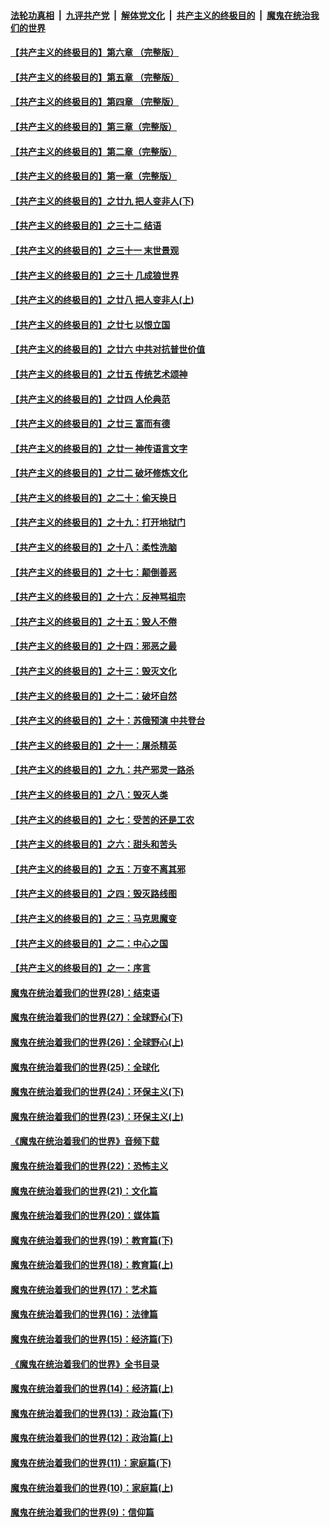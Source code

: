 ####  [法轮功真相](../../../../basic/blob/master/README.md?t=05091701) &nbsp;|&nbsp; [九评共产党](../../../../9ping.md/blob/master/README.md?t=05091701) &nbsp;|&nbsp; [解体党文化](../../../../jtdwh.md/blob/master/README.md?t=05091701)  &nbsp;|&nbsp; [共产主义的终极目的](../../../../gczydzjmd.md/blob/master/README.md?t=05091701) &nbsp;|&nbsp; [魔鬼在统治我们的世界](../../../../mgztzwmdsj.md/blob/master/README.md?t=05091701) 

#### [【共产主义的终极目的】第六章 （完整版）](../pages/nsc422/n11428913.md?t=05091701) 

#### [【共产主义的终极目的】第五章 （完整版）](../pages/nsc422/n11428912.md?t=05091701) 

#### [【共产主义的终极目的】第四章 （完整版）](../pages/nsc422/n11428907.md?t=05091701) 

#### [【共产主义的终极目的】第三章（完整版）](../pages/nsc422/n11428848.md?t=05091701) 

#### [【共产主义的终极目的】第二章（完整版）](../pages/nsc422/n11428831.md?t=05091701) 

#### [【共产主义的终极目的】第一章（完整版）](../pages/nsc422/n11417651.md?t=05091701) 

#### [【共产主义的终极目的】之廿九 把人变非人(下)](../pages/nsc422/n11344140.md?t=05091701) 

#### [【共产主义的终极目的】之三十二 结语](../pages/nsc422/n11360535.md?t=05091701) 

#### [【共产主义的终极目的】之三十一 末世景观](../pages/nsc422/n11351129.md?t=05091701) 

#### [【共产主义的终极目的】之三十 几成狼世界](../pages/nsc422/n11348280.md?t=05091701) 

#### [【共产主义的终极目的】之廿八 把人变非人(上)](../pages/nsc422/n11340492.md?t=05091701) 

#### [【共产主义的终极目的】之廿七 以恨立国](../pages/nsc422/n11336944.md?t=05091701) 

#### [【共产主义的终极目的】之廿六 中共对抗普世价值](../pages/nsc422/n11324785.md?t=05091701) 

#### [【共产主义的终极目的】之廿五 传统艺术颂神](../pages/nsc422/n11296396.md?t=05091701) 

#### [【共产主义的终极目的】之廿四 人伦典范](../pages/nsc422/n11296397.md?t=05091701) 

#### [【共产主义的终极目的】之廿三 富而有德](../pages/nsc422/n11283598.md?t=05091701) 

#### [【共产主义的终极目的】之廿一 神传语言文字](../pages/nsc422/n11263265.md?t=05091701) 

#### [【共产主义的终极目的】之廿二 破坏修炼文化](../pages/nsc422/n11245728.md?t=05091701) 

#### [【共产主义的终极目的】之二十：偷天换日](../pages/nsc422/n11238846.md?t=05091701) 

#### [【共产主义的终极目的】之十九：打开地狱门](../pages/nsc422/n11206376.md?t=05091701) 

#### [【共产主义的终极目的】之十八：柔性洗脑](../pages/nsc422/n11199994.md?t=05091701) 

#### [【共产主义的终极目的】之十七：颠倒善恶](../pages/nsc422/n11179782.md?t=05091701) 

#### [【共产主义的终极目的】之十六：反神骂祖宗](../pages/nsc422/n11166798.md?t=05091701) 

#### [【共产主义的终极目的】之十五：毁人不倦](../pages/nsc422/n11166792.md?t=05091701) 

#### [【共产主义的终极目的】之十四：邪恶之最](../pages/nsc422/n11150249.md?t=05091701) 

#### [【共产主义的终极目的】之十三：毁灭文化](../pages/nsc422/n11135227.md?t=05091701) 

#### [【共产主义的终极目的】之十二：破坏自然](../pages/nsc422/n11135214.md?t=05091701) 

#### [【共产主义的终极目的】之十：苏俄预演 中共登台](../pages/nsc422/n11118424.md?t=05091701) 

#### [【共产主义的终极目的】之十一：屠杀精英](../pages/nsc422/n11118442.md?t=05091701) 

#### [【共产主义的终极目的】之九：共产邪灵一路杀](../pages/nsc422/n11114139.md?t=05091701) 

#### [【共产主义的终极目的】之八：毁灭人类](../pages/nsc422/n11108503.md?t=05091701) 

#### [【共产主义的终极目的】之七：受苦的还是工农](../pages/nsc422/n11101809.md?t=05091701) 

#### [【共产主义的终极目的】之六：甜头和苦头](../pages/nsc422/n11096971.md?t=05091701) 

#### [【共产主义的终极目的】之五：万变不离其邪](../pages/nsc422/n11091285.md?t=05091701) 

#### [【共产主义的终极目的】之四：毁灭路线图](../pages/nsc422/n11086284.md?t=05091701) 

#### [【共产主义的终极目的】之三：马克思魔变](../pages/nsc422/n11061941.md?t=05091701) 

#### [【共产主义的终极目的】之二：中心之国](../pages/nsc422/n11047728.md?t=05091701) 

#### [【共产主义的终极目的】之一：序言](../pages/nsc422/n11086077.md?t=05091701) 

#### [魔鬼在统治着我们的世界(28)：结束语](../pages/nsc422/n10936246.md?t=05091701) 

#### [魔鬼在统治着我们的世界(27)：全球野心(下)](../pages/nsc422/n10928319.md?t=05091701) 

#### [魔鬼在统治着我们的世界(26)：全球野心(上)](../pages/nsc422/n10900318.md?t=05091701) 

#### [魔鬼在统治着我们的世界(25)：全球化](../pages/nsc422/n10788205.md?t=05091701) 

#### [魔鬼在统治着我们的世界(24)：环保主义(下)](../pages/nsc422/n10695307.md?t=05091701) 

#### [魔鬼在统治着我们的世界(23)：环保主义(上)](../pages/nsc422/n10688613.md?t=05091701) 

#### [《魔鬼在统治着我们的世界》音频下载](../pages/nsc422/n10635553.md?t=05091701) 

#### [魔鬼在统治着我们的世界(22)：恐怖主义](../pages/nsc422/n10614727.md?t=05091701) 

#### [魔鬼在统治着我们的世界(21)：文化篇](../pages/nsc422/n10597706.md?t=05091701) 

#### [魔鬼在统治着我们的世界(20)：媒体篇](../pages/nsc422/n10586579.md?t=05091701) 

#### [魔鬼在统治着我们的世界(19)：教育篇(下)](../pages/nsc422/n10564808.md?t=05091701) 

#### [魔鬼在统治着我们的世界(18)：教育篇(上)](../pages/nsc422/n10526970.md?t=05091701) 

#### [魔鬼在统治着我们的世界(17)：艺术篇](../pages/nsc422/n10499093.md?t=05091701) 

#### [魔鬼在统治着我们的世界(16)：法律篇](../pages/nsc422/n10485969.md?t=05091701) 

#### [魔鬼在统治着我们的世界(15)：经济篇(下)](../pages/nsc422/n10469975.md?t=05091701) 

#### [《魔鬼在统治着我们的世界》全书目录](../pages/nsc422/n10464261.md?t=05091701) 

#### [魔鬼在统治着我们的世界(14)：经济篇(上)](../pages/nsc422/n10457370.md?t=05091701) 

#### [魔鬼在统治着我们的世界(13)：政治篇(下)](../pages/nsc422/n10448270.md?t=05091701) 

#### [魔鬼在统治着我们的世界(12)：政治篇(上)](../pages/nsc422/n10444576.md?t=05091701) 

#### [魔鬼在统治着我们的世界(11)：家庭篇(下)](../pages/nsc422/n10440961.md?t=05091701) 

#### [魔鬼在统治着我们的世界(10)：家庭篇(上)](../pages/nsc422/n10435448.md?t=05091701) 

#### [魔鬼在统治着我们的世界(9)：信仰篇](../pages/nsc422/n10432159.md?t=05091701) 

